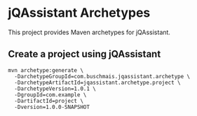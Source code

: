 jQAssistant Archetypes
======================
This project provides Maven archetypes for jQAssistant.

Create a project using jQAssistant
----------------------------------

```
mvn archetype:generate \
  -DarchetypeGroupId=com.buschmais.jqassistant.archetype \
  -DarchetypeArtifactId=jqassistant.archetype.project \
  -DarchetypeVersion=1.0.1 \
  -DgroupId=com.example \
  -DartifactId=project \
  -Dversion=1.0.0-SNAPSHOT
```
